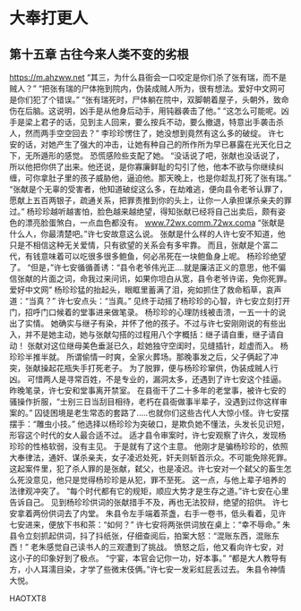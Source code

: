 # 大奉打更人 
 ## 第十五章 古往今来人类不变的劣根
  https://m.ahzww.net
 “其三，为什么县衙会一口咬定是你们杀了张有瑞，而不是贼人？”
 “把张有瑞的尸体拖到院内，伪装成贼人所为，很有想法。爱好中文网可是你们犯了个错误。”
 “张有瑞死时，尸体躺在院中，双脚朝着屋子，头朝外，致命伤在后脑。这说明，凶手是从他身后动手，用钝器袭击了他。”
 “这怎么可能呢。凶手是梁上君子的话，见到主人回来，要么按兵不动，要么撤退，特意出手袭击杀人，然而两手空空回去？”
 李珍珍愣住了，她没想到竟然有这么多的破绽。
 许七安的话，对她产生了强大的冲击，让她有种自己的所作所为早已暴露在光天化日之下，无所遁形的感觉。
 恐慌感险些支配了她。
 “没话说了吧，张献也没话说了，所以他把你供了出来。他还说，是你寡廉鲜耻的勾引了他，他本不欲与你继续纠缠，可你拿肚子里的孩子威胁他，逼迫他。那天晚上，也是你趁乱打死了张有瑞。”
 “张献是个无辜的受害者，他知道破绽这么多，在劫难逃，便向县令老爷认罪了，愿献上五百两银子，疏通关系，把罪责推到你的头上，让你一人承担谋杀亲夫的罪过。”
 杨珍珍越听越害怕，脸色越来越绝望，得知张献已经将自己出卖后，颇有姿色的漂亮脸蛋煞白，一点血色都没有。 www.72wx.comm.72wx.coma
 “张献是什么人，你最清楚吧。”许七安故意这么说。
 张献是什么样的人许七安不知道，他只是不相信这种无关爱情，只有欲望的关系会有多牢靠。
 而且，张献是个富二代，有钱意味着可以吃很多很多鲍鱼，何必吊死在一块鲍鱼身上呢。
 杨珍珍绝望了。
 “但是，”许七安循循善诱：“县令老爷伟光正....就是廉洁正义的意思，他不偏信张献的片面之词，命我过来问讯，如果你坦白从宽，县令老爷许诺，免你死罪。爱好中文网”
 杨珍珍猛的抬起头，眼眶里蓄满了泪，宛如抓住了救命稻草，哀声道：“当真？”
 许七安点头：“当真。”
 见终于动摇了杨珍珍的心智，许七安立刻打开门，招呼门口候着的堂事进来做笔录。
 杨珍珍的心理防线被击溃，一五一十的说出了实情。
 她确实与继子有染，并怀了他的孩子。不过与许七安刚刚说的有些出入，并不是她主动，她与张献勾搭的过程用八个字概括：继子请自重，继子请自动！
 张献对这位继母美色垂涎已久，趁她独守空闺时，见缝插针，趁虚而入。
 杨珍珍半推半就。
 所谓偷情一时爽，全家火葬场。那晚事发之后，父子俩起了冲突，张献操起花瓶失手打死老子。
 为了脱罪，便与杨珍珍窜供，伪装成贼人行凶。
 可惜两人是寻常百姓，不是专业的，漏洞太多，还遇到了许七安这个挂逼。
 昨晚笔录，许七安和堂事离开禁室。
 在县衙干了二十多年的老堂事，被许七安的骚操作折服，“士别三日当刮目相待，老朽在县衙做事半辈子，没遇到过你这样审案的。”
 囚徒困境是老生常态的套路了.....也就你们这些古代人大惊小怪。许七安摆摆手：“雕虫小技。”
 他选择以杨珍珍为突破口，是欺负她不懂法，头发长见识短，形容这个时代的女人最合适不过。
 适才县令审案时，许七安观察了许久，发现杨珍珍的性格软弱，没有主见。
 于是就有了这个主意。
 他刚才是骗杨珍珍的，依照大奉律法，通奸、谋杀亲夫，女子凌迟处死，奸夫则斩首示众。不可能免除死罪。
 这起案件里，犯了杀人罪的是张献，弑父，也是凌迟。许七安对一个弑父的畜生怎么死没意见，他只是觉得杨珍珍是从犯，罪不至死。
 这一点，与他上辈子培养的法律观冲突了。
 “每个时代都有它的规矩，顺应大势才是生存之道。”许七安在心里告诉自己。
 见到杨珍珍供词的张献措手不及，再也无法狡辩，绝望的招供。
 许七安拿着两份供词去了内堂。
 朱县令左手端着茶盏，右手一卷书，低头看着，见许七安进来，便放下书和茶：“如何？”
 许七安将两张供词放在桌上：“幸不辱命。”
 朱县令立刻抓起供词，抖了抖纸张，仔细查阅后，拍案大怒：“混账东西，混账东西！”
 老朱感觉自己读书人的三观遭到了挑战。
 愤怒之后，他又看向许七安，对这小子的印象好到了极点。
 “宁宴，本官会记你一功，好本事。”
 “都是大人教导有方，小人耳濡目染，才学了些微末伎俩。”许七安一发彩虹屁丢过去。
 朱县令神情大悦。
 
HAOTXT8